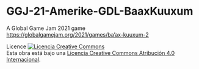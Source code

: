 # GGJ-21-Amerike-GDL-BaaxKuuxum
A Global Game Jam 2021 game  https://globalgamejam.org/2021/games/ba’ax-kuuxum-2


Licence 
<a rel="license" href="http://creativecommons.org/licenses/by/4.0/"><img alt="Licencia Creative Commons" style="border-width:0" src="https://i.creativecommons.org/l/by/4.0/88x31.png" /></a><br />Esta obra está bajo una <a rel="license" href="http://creativecommons.org/licenses/by/4.0/">Licencia Creative Commons Atribución 4.0 Internacional</a>.

